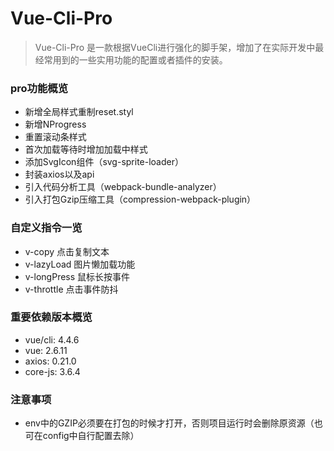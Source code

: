# Vue-Cli-Pro

> Vue-Cli-Pro 是一款根据VueCli进行强化的脚手架，增加了在实际开发中最经常用到的一些实用功能的配置或者插件的安装。

### pro功能概览
* 新增全局样式重制reset.styl
* 新增NProgress
* 重置滚动条样式
* 首次加载等待时增加加载中样式
* 添加SvgIcon组件（svg-sprite-loader）
* 封装axios以及api
* 引入代码分析工具（webpack-bundle-analyzer）
* 引入打包Gzip压缩工具（compression-webpack-plugin）

### 自定义指令一览
* v-copy 点击复制文本
* v-lazyLoad 图片懒加载功能
* v-longPress 鼠标长按事件
* v-throttle 点击事件防抖

### 重要依赖版本概览
* vue/cli: 4.4.6
* vue: 2.6.11
* axios: 0.21.0
* core-js: 3.6.4

### 注意事项
* env中的GZIP必须要在打包的时候才打开，否则项目运行时会删除原资源（也可在config中自行配置去除）

